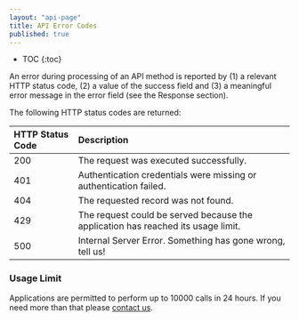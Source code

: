 ```yaml
---
layout: "api-page"
title: API Error Codes
published: true
---
```


* TOC
{:toc}

An error during processing of an API method is reported by (1) a relevant HTTP status code, (2) a value of the success field and (3) a meaningful error message in the error field (see the Response section).

The following HTTP status codes are returned:

| HTTP Status Code | Description  |
|:----------------|:-------------|
| 200 | The request was executed successfully. |
| 401 | Authentication credentials were missing or authentication failed. |
| 404 | The requested record was not found. |
| 429 | The request could be served because the application has reached its usage limit. |
| 500 | Internal Server Error. Something has gone wrong, tell us!|

### Usage Limit

Applications are permitted to perform up to 10000 calls in 24 hours. If you need more than that please [contact us](mailto\:api\@europeana\.eu).
